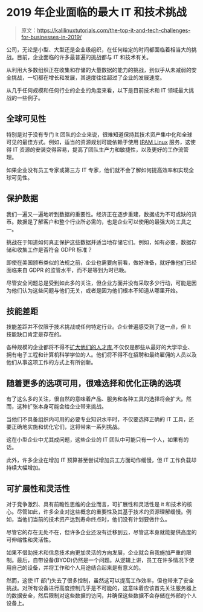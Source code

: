 # 2019 年企业面临的最大 IT 和技术挑战

> 原文：<https://kalilinuxtutorials.com/the-top-it-and-tech-challenges-for-businesses-in-2019/>

公司，无论是小型、大型还是企业级组织，在任何给定的时间都面临着相当大的挑战。目前，企业面临的许多最普遍的挑战都与 IT 和技术有关。

从利用大多数组织正在收集和存储的大量数据的能力的挑战，到似乎从未减弱的安全挑战，一切都在增长和发展，其速度往往超过了企业的发展速度。

从几乎任何规模和任何行业的企业的角度来看，以下是目前技术和 IT 领域最大挑战的一些例子。

## 全球可见性

特别是对于没有专门 It 团队的企业来说，很难知道保持其技术资产集中化和全球可见的最佳方式。例如，适当的资源规划可能依赖于使用 [IPAM Linux](https://www.efficientip.com/products/ipam-for-linux/) 服务，这使得 IT 资源的安装变得容易，提高了团队生产力和敏捷性，以及更好的工作流管理。

如果企业没有员工专家或第三方 IT 专家，他们就不会了解如何提高效率和实现全球可见性。

## 保护数据

我们一遍又一遍地听到数据的重要性。经济正在逐步重建，数据成为不可或缺的货币。数据是了解客户和整个行业所必需的，也是企业可以使用的最强大的工具之一。

挑战在于知道如何真正保护这些数据并适当地存储它们。例如，如有必要，数据存储和收集工作是否符合 GDPR 标准？

即使在美国颁布类似的法规之前，企业也需要向前看，做好准备，就好像他们已经面临来自 GDPR 的监管水平，而不是等到为时已晚。

尽管安全问题总是受到如此多的关注，但企业方面并没有采取多少行动，可能是因为他们认为这些问题与他们无关，或者是因为他们根本不知道从哪里开始。

## 技能差距

技能差距并不仅限于技术挑战或任何特定行业。企业普遍感受到了这一点，但 It 技能缺口肯定是存在的。

各种规模的企业都将不得不[扩大他们的人才库](https://www.cio.com/article/3245772/the-12-biggest-issues-it-faces-today.html),不仅仅是那些从最好的大学毕业、拥有电子工程和计算机科学学位的人。他们将不得不在招聘和最终雇佣的人员以及他们从事这项工作的方式上有所创新。

## 随着更多的选项可用，很难选择和优化正确的选项

有了这么多的关注，很自然的意味着产品、服务和各种工具的选择将会扩大。然而，这种扩张本身可能会给企业带来挑战。

当他们不具备组织内可用的必要专业知识水平时，不仅要选择正确的 IT 工具，还要正确地实施和优化它们，这将带来一系列挑战。

这在小型企业中尤其成问题，这些企业的 IT 团队中可能只有一个人，如果有的话。

此外，许多企业在增加 IT 预算甚至尝试增加员工方面动作缓慢，但 IT 工作负载却持续大幅增加。

## 可扩展性和灵活性

对于竞争激烈、具有前瞻性思维的企业而言，可扩展性和灵活性是 it 和技术的核心。尽管如此，许多企业对这些概念的重要性及其基于技术的资源理解缓慢。例如，当他们当前的技术资产达到寿命终点时，他们没有计划要做什么。

尽管它的存在无处不在，但许多企业还没有迁移到云，尽管这本身就能提供高度的可伸缩性和灵活性。

如果不借助技术和信息技术向更加灵活的方向发展，企业就会自我施加严重的限制。最后，自带设备(BYOD)仍然是一个问题。从逻辑上讲，员工在许多情况下使用自己的设备，并将工作和个人用途结合起来是有意义的。

然而，这使 IT 部门失去了很多控制，虽然这可以提高工作效率，但也带来了安全挑战。对所有设备进行高度控制几乎是不可能的，这意味着应该首先关注服务器上的数据安全，然后限制对这些数据的访问，并确保这些数据不会存储在外部的个人设备上。